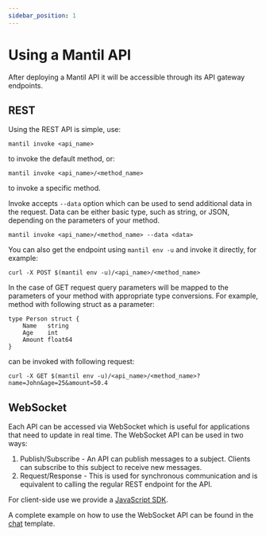 ```yaml
---
sidebar_position: 1
---
```


# Using a Mantil API

After deploying a Mantil API it will be accessible through its API gateway endpoints.

## REST

Using the REST API is simple, use:
```
mantil invoke <api_name>
```
to invoke the default method, or:
```
mantil invoke <api_name>/<method_name>
```
to invoke a specific method.

Invoke accepts `--data` option which can be used to send additional data in the request. Data can be either basic type, such as string, or JSON, depending on the parameters of your method.
```
mantil invoke <api_name>/<method_name> --data <data>
```

You can also get the endpoint using `mantil env -u` and invoke it directly, for example:
```
curl -X POST $(mantil env -u)/<api_name>/<method_name>
```

In the case of GET request query parameters will be mapped to the parameters of your method with appropriate type conversions.
For example, method with following struct as a parameter:
```
type Person struct {
    Name   string
    Age    int
    Amount float64
}
```
can be invoked with following request:
```
curl -X GET $(mantil env -u)/<api_name>/<method_name>?name=John&age=25&amount=50.4
```

## WebSocket

Each API can be accessed via WebSocket which is useful for applications that need to update in real time. The WebSocket API can be used in two ways:
1. Publish/Subscribe - An API can publish messages to a subject. Clients can subscribe to this subject to receive new messages.
2. Request/Response - This is used for synchronous communication and is equivalent to calling the regular REST endpoint for the API.

For client-side use we provide a [JavaScript SDK](https://github.com/mantil-io/mantil.js).

A complete example on how to use the WebSocket API can be found in the [chat](https://github.com/mantil-io/template-chat) template.
